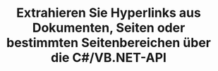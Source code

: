 ---
############################# Static ############################
layout: "auto-gen-gist"
draft: false
path: "de/parser/net/extract/chm/"
otherformats: DOC DOT DOCX DOCM DOTX DOTM TXT ODT OTT RTF PDF XHTML MHTML MD XML EPUB FB2 XLS XLT XLSX XLSM XLSB XLTX XLTM ODS CSV OTS XLA XLAM PPT PPTX  PPS POT PPSX PPTM POTX PPSM ODP OTP PST OST EML EMLX MSG ONE 

############################# Head ############################
head_title: "Erstellen Sie die Optionen, die für die Hyperlink-Extraktion verwendet werden"
head_description: "GroupDocs.Parser .NET API ermöglicht Softwareprogrammierern, Hyperlinks aus Dokumenten, Seiten oder Seitenbereichen von PDF, DOCX, XLSX, CSV, PPTX, EML, MSG, EPUB und vielen mehr zu extrahieren."

############################# Header ############################
title: "Extrahieren Sie Hyperlinks aus Dokumenten, Seiten oder bestimmten Seitenbereichen über die C#/VB.NET-API"
description: "GroupDocs.Parser .NET API ermöglicht Softwareentwicklern das Parsen und Extrahieren von Hyperlinks aus Dokumenten, Seiten oder Seitenbereichen von PDF, DOC, DOCX, PPT, PPTX, EML, MSG, XLS, XLSX, CSV, ODT, RTF, EPUB und vielen anderen Unterlagen."

######################### Download Button #######################
button:
    enable: true

############################# About ############################
about:
    enable: true
    title: "Wie kann man Hyperlinks aus Dokumenten oder Seiten über .NET parsen und extrahieren?"
    content: |
       Ein Hyperlink ist ein Textstück oder ein Bild oder Symbol, das auf ein gesamtes Dokument oder auf einen bestimmten Teil innerhalb eines Dokuments verweist. Die Verwendung von Hyperlinks ermöglicht es Benutzern, zu einer Webseite oder einem Dokument zu navigieren. Es ist oft erforderlich, Hyperlinks aus einem Dokument zu extrahieren und damit auf externe Dokumente oder Webseiten zuzugreifen. Die GroupDocs.Parser .NET-API ist eine faszinierende API zum Extrahieren von Dokumententext, die vollständige Funktionalität zum Implementieren von Lösungen zum Extrahieren von Text und Metadaten bietet. Es unterstützt die Text- und Hyperlink-Extraktion aus PDF, E-Mails, E-Books, Microsoft Office-Formaten: Word (DOC, DOCX), PowerPoint (PPT, PPTX), Excel (XLS, XLSX), LibreOffice-Formate und viele mehr. Es unterstützt mehrere erweiterte Funktionen zum Analysieren von Dokumenten, Extrahieren von einfachem und strukturiertem Text, Textsuche nach Schlüsselwörtern, Extrahieren von Metadaten oder Bildern, Containern sowie Anhängen und vielem mehr.

############################# content ############################
steps:
    enable: true
    block:
    - title_left: "Hyperlinks aus CHM-Dokumenten über .NET extrahieren"
      content_left: |
       GroupDocs.Parser .NET bietet vollständige Unterstützung für das Extrahieren von Hyperlinks aus CHM-Dokumenten. Das folgende C# .NET-Codebeispiel zeigt, wie Hyperlinks in einem CHM-Dokument extrahiert werden.

      title_right: "So extrahieren Sie Hyperlinks"
      content_right: |
        * Erstellen Sie eine Instanz von [Parser](https://apireference.groupdocs.com/parser/net/groupdocs.parser/parser)
        * Überprüfen Sie das Dokument auf Unterstützung für die Hyperlink-Extraktion
        * Hyperlinks aus dem Dokument extrahieren
        * Rufen Sie die Methode [GetHyperlinks](https://apireference.groupdocs.com/parser/net/groupdocs.parser/parser/methods/gethyperlinks) auf, um alle Hyperlinks aus dem gesamten Dokument zu extrahieren.
        * Über Hyperlinks iterieren und die Hyperlink-URL drucken

      gisthash: "35be3a09e0135c65be790c42c5c86d37"
      gistfile: "Extract_hyperlinks_form_documents.cs"

    - title_left: "Extrahieren Sie Hyperlinks von der Seite CHM Dokumente"
      content_left: |
       GroupDocs.Parser .NET ermöglicht es Softwareentwicklern, mit ein paar Codezeilen Hyperlinks aus CHM-Dokumenten zu extrahieren. Der folgende C# .NET-Code zeigt die Extraktion von Hyperlinks innerhalb eines CHM-Dokuments. 

      title_right: "Extrahieren Sie Hyperlinks über .NET"
      content_right: |
        * Erstellen Sie eine Instanz von [Parser](https://apireference.groupdocs.com/parser/net/groupdocs.parser/parser) 
        * Überprüfen Sie das Dokument auf Unterstützung für die Hyperlink-Extraktion
        * Erhalten Sie Dokumentinformationen, indem Sie [GetDocumentInfo](https://apireference.groupdocs.com/parser/net/groupdocs.parser/parser/methods/getdocumentinfo) aufrufen.
        * Iterieren Sie über Seiten und drucken Sie eine Seitenzahl
        * Hyperlinks aus dem Dokument extrahieren
        * Rufen Sie die Methode [GetHyperlinks](https://apireference.groupdocs.com/parser/net/groupdocs.parser/parser/methods/gethyperlinks) auf, um alle Hyperlinks aus dem gesamten Dokument zu extrahieren.
        * Über Hyperlinks iterieren und die Hyperlink-URL drucken
     
      gisthash: "e71f8e39ba36ebf97034dfbf6fceeec1"
      gistfile: "hyperlinks_extraction_form_documents_page.cs"
      
    - title_left: "Extrahieren Sie Hyperlinks aus dem Seitenbereich für CHM-Dokumente"
      content_left: |
       GroupDocs.Parser .NET API unterstützt die Extraktion von Hyperlinks aus CHM-Dokumenten mit Leichtigkeit. Das folgende .NET-Codebeispiel zeigt, wie Hyperlinks aus einem CHM-Dokumentseitenbereich extrahiert werden.

      title_right: "So extrahieren Sie Hyperlinks mit .NET"
      content_right: |
        * Erstellen Sie eine Instanz von [Parser](https://apireference.groupdocs.com/parser/net/groupdocs.parser/parser)
        * Überprüfen Sie das Dokument auf Unterstützung für die Hyperlink-Extraktion
        * Erstellen Sie die Optionen, die für die Hyperlink-Extraktion verwendet werden
        * Rufen Sie die Methode [GetHyperlinks](https://apireference.groupdocs.com/parser/net/groupdocs.parser/parser/methods/gethyperlinks) auf, um alle Hyperlinks aus dem gesamten Dokument zu extrahieren.
        * Über Hyperlinks iterieren und die Hyperlink-URL drucken
     
      gisthash: "eefbede6f391ea44ddb6901edb353950"
      gistfile: "hyperlinks_extraction_from__documents_page_area.cs"

    - title_left: "System Anforderungen"
      content_left: |
        GroupDocs.Assembly .NET-APIs werden auf allen wichtigen Plattformen und Betriebssystemen unterstützt. Eine vollständige Anleitung zu den Systemanforderungen finden Sie unter [Systemanforderungen](hhttps://docs.groupdocs.com/parser/net/system-requirements/). Bevor Sie den folgenden Code ausführen, stellen Sie bitte sicher, dass die folgenden Voraussetzungen auf Ihrem installiert sind System:
        * Betriebssysteme: Microsoft Windows, Linux, MacOS
        * Entwicklungsumgebung: Visual Studio, Xamarin, MonoDevelop usw
        * Frameworks: .NET Framework, .NET Standard, .NET Core, Mono
        * Holen Sie sich die neueste Version der GroupDocs.Assembly .NET-APIs von [NuGet](https://www.nuget.org/packages/GroupDocs.parser/)
        
      title_right: "Warum GroupDocs.Assembly verwenden"
      content_right: |
        * Unterstützung der Klartextextraktion aus allen unterstützten Dokumenten
        * Dokumente parsen über benutzerdefinierte Vorlagen.
        * Vollständige Unterstützung der strukturierten Textextraktion
        * Textsuche über Schlüsselwörter sowie reguläre Ausdrücke
        * Extrahieren Sie formatierten Text, Metadaten, Bilder, Container und Anhänge.
        * Inhaltsverzeichnis für einige unterstützte Dokumentformate extrahieren.
        * Analysieren Sie Formulardaten aus PDF-Dokumenten.
        * Hyperlinks aus dem Dokument extrahieren

demos:
    enable: true
        

more_formats:
    enable: true


back_to_top:
    enable: true
---